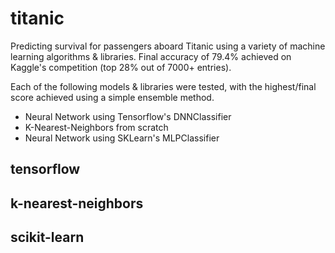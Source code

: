 # titanic
Predicting survival for passengers aboard Titanic using a variety of machine learning algorithms & libraries. Final accuracy of 79.4% achieved on Kaggle's competition (top 28% out of 7000+ entries).

Each of the following models & libraries were tested, with the highest/final score achieved using a simple ensemble method.

- Neural Network using Tensorflow's DNNClassifier
- K-Nearest-Neighbors from scratch
- Neural Network using SKLearn's MLPClassifier

## tensorflow

## k-nearest-neighbors

## scikit-learn

